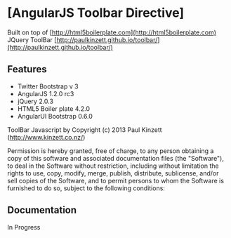 # [AngularJS Toolbar Directive]

Built on top of [http://html5boilerplate.com](http://html5boilerplate.com)
JQuery ToolBar [http://paulkinzett.github.io/toolbar/](http://paulkinzett.github.io/toolbar/)

## Features

* Twitter Bootstrap v 3
* AngularJS 1.2.0 rc3
* jQuery 2.0.3
* HTML5 Boiler plate 4.2.0
* AngularUI Bootstrap 0.6.0




ToolBar Javascript by
Copyright (c) 2013 Paul Kinzett (http://www.kinzett.co.nz/)

Permission is hereby granted, free of charge, to any person obtaining
a copy of this software and associated documentation files (the
"Software"), to deal in the Software without restriction, including
without limitation the rights to use, copy, modify, merge, publish,
distribute, sublicense, and/or sell copies of the Software, and to
permit persons to whom the Software is furnished to do so, subject to
the following conditions:


## Documentation

In Progress